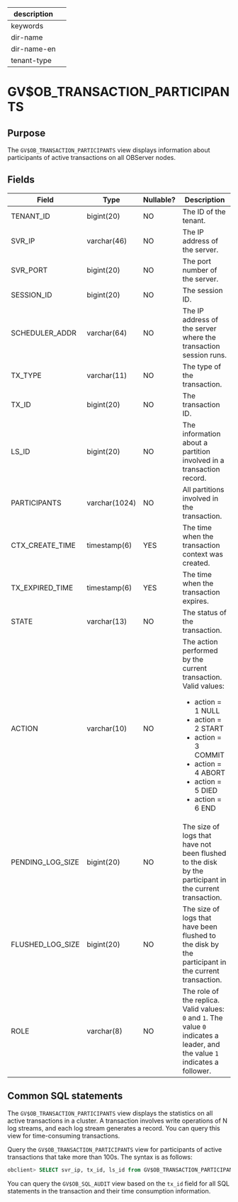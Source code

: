 |description||
|---|---|
|keywords||
|dir-name||
|dir-name-en||
|tenant-type||

# GV$OB_TRANSACTION_PARTICIPANTS

## Purpose

The `GV$OB_TRANSACTION_PARTICIPANTS` view displays information about participants of active transactions on all OBServer nodes.


## Fields

| Field | Type | Nullable? | Description |
|-------------------------|---------------|------------|-----------------|
| TENANT_ID | bigint(20) | NO | The ID of the tenant. |
| SVR_IP | varchar(46) | NO | The IP address of the server. |
| SVR_PORT | bigint(20) | NO | The port number of the server. |
| SESSION_ID | bigint(20) | NO | The session ID. |
| SCHEDULER_ADDR | varchar(64) | NO | The IP address of the server where the transaction session runs. |
| TX_TYPE | varchar(11) | NO | The type of the transaction. |
| TX_ID | bigint(20) | NO | The transaction ID. |
| LS_ID | bigint(20) | NO | The information about a partition involved in a transaction record. |
| PARTICIPANTS | varchar(1024) | NO | All partitions involved in the transaction. |
| CTX_CREATE_TIME | timestamp(6) | YES | The time when the transaction context was created. |
| TX_EXPIRED_TIME | timestamp(6) | YES | The time when the transaction expires. |
| STATE | varchar(13) | NO | The status of the transaction. |
| ACTION | varchar(10) | NO | The action performed by the current transaction. Valid values:<ul><li>action = 1 NULL</li><li> action = 2 START </li><li>action = 3 COMMIT </li><li>action = 4 ABORT </li><li>action = 5 DIED</li><li> action = 6 END</li><ul> |
| PENDING_LOG_SIZE | bigint(20) | NO | The size of logs that have not been flushed to the disk by the participant in the current transaction. |
| FLUSHED_LOG_SIZE | bigint(20) | NO | The size of logs that have been flushed to the disk by the participant in the current transaction. |
| ROLE | varchar(8) | NO | The role of the replica. Valid values: `0` and `1`. The value `0` indicates a leader, and the value `1` indicates a follower.  |

## Common SQL statements

The `GV$OB_TRANSACTION_PARTICIPANTS` view displays the statistics on all active transactions in a cluster. A transaction involves write operations of N log streams, and each log stream generates a record. You can query this view for time-consuming transactions.

Query the `GV$OB_TRANSACTION_PARTICIPANTS` view for participants of active transactions that take more than 100s. The syntax is as follows:

```sql
obclient> SELECT svr_ip, tx_id, ls_id from GV$OB_TRANSACTION_PARTICIPANTS where tenant_id = xxx and ctx_create_time < date_sub(now(), INTERVAL 100 SECOND);
```

You can query the `GV$OB_SQL_AUDIT` view based on the `tx_id` field for all SQL statements in the transaction and their time consumption information.

